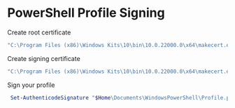 # PowerShell Profile Signing

Create root certificate

```powershell
"C:\Program Files (x86)\Windows Kits\10\bin\10.0.22000.0\x64\makecert.exe" -n "CN=PowerShell Local Certificate Root" -a sha256 -eku 1.3.6.1.5.5.7.3.3 -r -sv root.pvk root.cer -ss Root -sr localMachine
```

Create signing certificate

```powershell
"C:\Program Files (x86)\Windows Kits\10\bin\10.0.22000.0\x64\makecert.exe" -pe -n "CN=PowerShell User" -ss MY -a sha256 -eku 1.3.6.1.5.5.7.3.3 -iv root.pvk -ic root.cer
```

Sign your profile

```powershell
 Set-AuthenticodeSignature "$Home\Documents\WindowsPowerShell\Profile.ps1" @(Get-ChildItem cert:\CurrentUser\My -codesign)[0]
```
